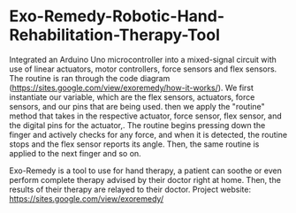 # Exo-Remedy-Robotic-Hand-Rehabilitation-Therapy-Tool
Integrated an Arduino Uno microcontroller into a mixed-signal circuit with use of linear actuators, motor controllers, force sensors and flex sensors. 
The routine is ran through the code diagram (https://sites.google.com/view/exoremedy/how-it-works/). We first instantiate our variable, which are the flex sensors, actuators, force sensors, and our pins that are being used. then we apply the "routine" method that takes in the respective actuator, force sensor, flex sensor, and the digital pins for the actuator,. The routine begins pressing down the finger and actively checks for any force, and when it is detected, the routine stops and the flex sensor reports its angle. Then, the same routine is applied to the next finger and so on.

Exo-Remedy is a tool to use for hand therapy, a patient can soothe or even perform complete therapy advised by their doctor right at home. Then, the results of their therapy are relayed to their doctor. 
Project website: https://sites.google.com/view/exoremedy/
